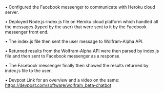 •	Configured the Facebook messenger to communicate with Heroku cloud server.

•	Deployed Node.js-index.js file on Heroku cloud platform which handled all the messages (typed by the user) that were sent to it by the Facebook messenger front end.

•	The index.js file then sent the user message to Wolfram-Alpha API.

•	Returned results from the Wolfram-Alpha API were then parsed by index.js file and then sent to Facebook messenger as a response.

•	The Facebook messenger finally then showed the results returned by index.js file to the user.

•	Devpost Link for an overview and a video on the same: https://devpost.com/software/wolfram_beta-chatbot

